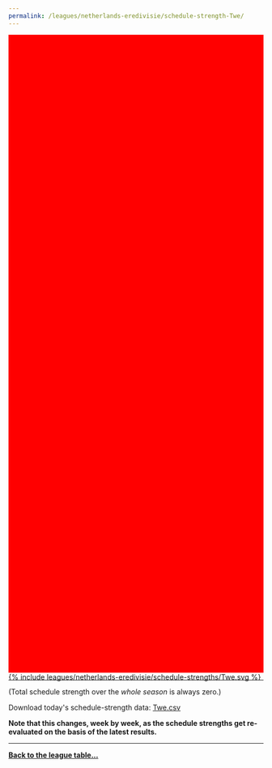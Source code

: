 ```yaml
---
permalink: /leagues/netherlands-eredivisie/schedule-strength-Twe/
---
```


<style>
.svg-wrap {
    background-color:red;
    height:0;
    padding-top:250%; /* 350px/550px */
    position: relative;
}

svg {
    background-color: white;
    height: 100%;
    display:block;
    width: 100%;
    position: absolute;
    top:0;
    left:0;
}
</style>


<div class="svg-wrap">
{% include leagues/netherlands-eredivisie/schedule-strengths/Twe.svg %}
</div>

-----

(Total schedule strength over the *whole season* is always zero.)


Download today's schedule-strength data: [Twe.csv](/assets/leagues/netherlands-eredivisie/2019/schedule-strengths/Twe.csv)

**Note that this changes, week by week, as the schedule strengths get re-evaluated on the
basis of the latest results.**

-----

[**Back to the league table...**](/leagues/netherlands-eredivisie)


